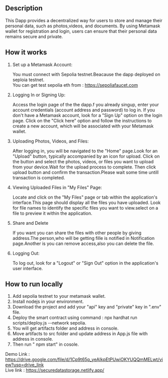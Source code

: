 ## Description
This Dapp provides a decentralized way for users to store and manage their personal data, such as photos,videos, and documents.
By using Metamask wallet for registration and login, users can ensure that their personal data remains secure and private.

## How it works
1. Set up a Metamask Account:
   
    You must connect with Sepolia testnet.Beacause the dapp deployed on seploia testnet.<br/>
    You can get test sepolia eth from : https://sepoliafaucet.com

3. Logging In or Signing Up:

      Access the login page of the the dapp.f you already singup, enter your account credentials (account address and password) to log in.
    If you don't have a Metamask account, look for a "Sign Up" option on the login page.
    Click on the "Click here" option and follow the instructions to create a new account, which will be associated with your Metamask wallet.

3. Uploading Photos, Videos, and Files:

      After logging in, you will be navigated to the "Home" page.Look for an "Upload" button, typically accompanied by an icon for upload.
    Click on the button and select the photos, videos, or files you want to upload from your device.Wait for the upload process to complete.
    Then click upload button and confirm the transaction.Please wait some time untill transaction is completed.
   
4. Viewing Uploaded Files in "My Files" Page:

      Locate and click on the "My Files" page or tab within the application's interface.This page should display all the files you have uploaded.
    Look for file names to identify the specific files you want to view.select on a file to preview it within the application.
   
5. Share and Delete

   If you want you can share the files with other people by giving address.The person,who will be getting fille is notified in Notification page.Another is you can remove access,also you can delete the file. 
6. Logging Out:

      To log out, look for a "Logout" or "Sign Out" option in the application's user interface.

## How to run locally

1. Add sepolia testnet to your metamask wallet.<br/>
2. Install nodejs in your environment.<br/>
3. Download the project and add your "api" key and "private" key in ".env" file.<br/>
4. Deploy the smart contract using command : npx hardhat run scripts/deploy.js --network sepolia.<br/>
5. You will get artifacts folder and address in console.<br/>
6. Move artifacts to src folder and update address in App.js file with address in console.<br/>
7. Then run " npm start" in cosole.<br/>


Demo Link : https://drive.google.com/file/d/1Cp9t65p_yeAIkpEtPUwiOKYUQQmMELwt/view?usp=drive_link <br/>
Live link : https://securedatastorage.netlify.app/
